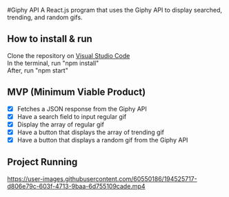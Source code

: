 #Giphy API
A React.js program that uses the Giphy API to display searched, trending, and random gifs.

## How to install & run
Clone the repository on [Visual Studio Code](https://code.visualstudio.com/) </br>
In the terminal, run "npm install" </br>
After, run "npm start" </br>

## MVP (Minimum Viable Product)
- [x] Fetches a JSON response from the Giphy API
- [x] Have a search field to input regular gif
- [x] Display the array of regular gif
- [x] Have a button that displays the array of trending gif
- [x] Have a button that displays a random gif from the Giphy API

## Project Running
https://user-images.githubusercontent.com/60550186/194525717-d806e79c-603f-4713-9baa-6d755109cade.mp4
